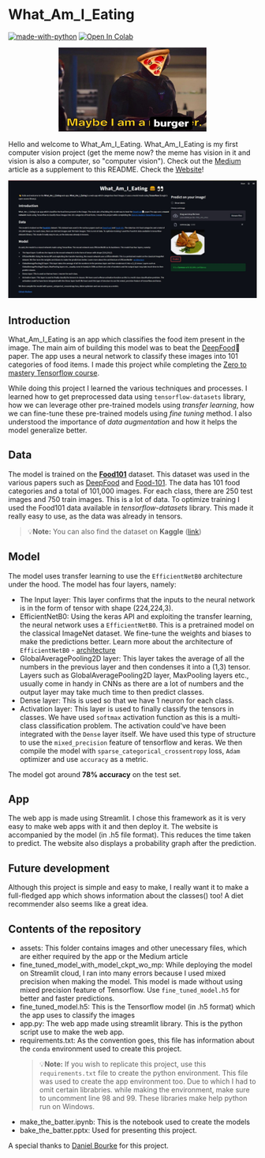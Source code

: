 # What_Am_I_Eating
[![made-with-python](https://img.shields.io/badge/Made%20with-Python-1f425f.svg)](https://www.python.org/) [![Open In Colab](https://colab.research.google.com/assets/colab-badge.svg)](https://colab.research.google.com/github/ishandandekar/What_Am_I_Eating/blob/main/bake_the_batter.ipynb)
<p align="center">
    <img width=300 height=170 src="assets/meme.jpeg">
</p>

Hello and welcome to What_Am_I_Eating. What_Am_I_Eating is my first computer vision project (get the meme now? the meme has vision in it and vision is also a computer, so "computer vision").
Check out the [Medium](https://medium.com/@ishandandekar/foodvision-3843f38be45e) article as a supplement to this README. Check the [Website](https://ishandandekar-what-am-i-eating-app-6wl14i.streamlitapp.com/)!

<p align="center">
    <img src="assets/app_snap.jpg">
</p>

## Introduction
What_Am_I_Eating is an app which classifies the food item present in the image. The main aim of building this model was to beat the [DeepFood](https://arxiv.org/abs/1606.05675)📄 paper. The app uses a neural network to classify these images into 101 categories of food items. I made this project while completing the [Zero to mastery Tensorflow course](https://zerotomastery.io/courses/learn-tensorflow/).  

While doing this project I learned the various techniques and processes. I learned how to get preprocessed data using `tensorflow-datasets` library, how we can leverage other pre-trained models using *transfer learning*, how we can fine-tune these pre-trained models using *fine tuning* method. I also understood the importance of *data augmentation* and how it helps the model generalize better.

## Data
The model is trained on the **[Food101](https://data.vision.ee.ethz.ch/cvl/datasets_extra/food-101/)** dataset. This dataset was used in the various papers such as [DeepFood](https://arxiv.org/abs/1606.05675) and [Food-101](https://data.vision.ee.ethz.ch/cvl/datasets_extra/food-101/). The data has 101 food categories and a total of 101,000 images. For each class, there are 250 test images and 750 train images. This is a lot of data. To optimize training I used the Food101 data available in *tensorflow-datasets* library. This made it really easy to use, as the data was already in tensors.
> :bulb:**Note:** You can also find the dataset on **Kaggle** ([link](https://www.kaggle.com/datasets/dansbecker/food-101))

## Model
The model uses transfer learning to use the `EfficientNetB0` architecture under the hood. The model has four layers, namely:
* The Input layer: This layer confirms that the inputs to the neural network is in the form of tensor with shape (224,224,3).
* EfficientNetB0: Using the keras API and exploiting the transfer learning, the neural network uses a `EfficientNetB0`. This is a pretrained model on the classical ImageNet dataset. We fine-tune the weights and biases to make the predictions better. Learn more about the architecture of `EfficientNetB0` - [architecture](https://ai.googleblog.com/2019/05/efficientnet-improving-accuracy-and.html)
* GlobalAveragePooling2D layer: This layer takes the average of all the numbers in the previous layer and then condenses it into a (1,3) tensor. Layers such as GlobalAveragePooling2D layer, MaxPooling layers etc., usually come in handy in CNNs as there are a lot of numbers and the output layer may take much time to then predict classes.
* Dense layer: This is used so that we have 1 neuron for each class.
* Activation layer: This layer is used to finally classify the tensors in classes. We have used `softmax` activation function as this is a multi-class classification problem. The activation could've have been integrated with the `Dense` layer itself. We have used this type of structure to use the `mixed_precision` feature of tensorflow and keras.
We then compile the model with `sparse_categorical_crossentropy` loss, `Adam` optimizer and use `accuracy` as a metric.  

The model got around **78% accuracy** on the test set.

## App
The web app is made using Streamlit. I chose this framework as it is very easy to make web apps with it and then deploy it. The website is accompanied by the model (in .h5 file format). This reduces the time taken to predict. The website also displays a probability graph after the prediction.

## Future development
Although this project is simple and easy to make, I really want it to make a full-fledged app which shows information about the classes() too! A diet recommender also seems like a great idea.

## Contents of the repository
* assets: This folder contains images and other unecessary files, which are either required by the app or the Medium article
* fine_tuned_model_with_model_ckpt_wo_mp: While deploying the model on Streamlit cloud, I ran into many errors because I used mixed precision when making the model. This model is made without using mixed precision feature of Tensorflow. Use `fine_tuned_model.h5` for better and faster predictions.
* fine_tuned_model.h5: This is the Tensorflow model (in .h5 format) which the app uses to classify the images
* app.py: The web app made using streamlit library. This is the python script use to make the web app.
* requirements.txt: As the convention goes, this file has information about the `conda` environment used to create this project.
    > :bulb:**Note:** If you wish to replicate this project, use this `requirements.txt` file to create the python environment. This file was used to create the app environment too. Due to which I had to omit certain librabries. while making the environment, make sure to uncomment line 98 and 99. These libraries make help python run on Windows.
* make_the_batter.ipynb: This is the notebook used to create the models
* bake_the_batter.pptx: Used for presenting this project.

A special thanks to [Daniel Bourke](https://www.mrdbourke.com/) for this project.